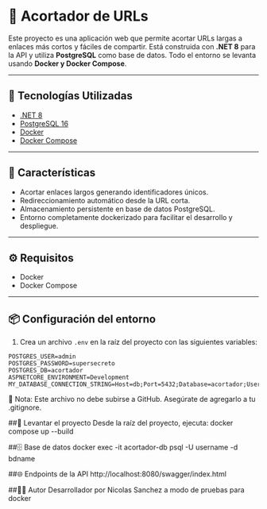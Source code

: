 # 🔗 Acortador de URLs

Este proyecto es una aplicación web que permite acortar URLs largas a enlaces más cortos y fáciles de compartir. Está construida con **.NET 8** para la API y utiliza **PostgreSQL** como base de datos. Todo el entorno se levanta usando **Docker y Docker Compose**.

---

## 🚀 Tecnologías Utilizadas

- [.NET 8](https://dotnet.microsoft.com/)
- [PostgreSQL 16](https://www.postgresql.org/)
- [Docker](https://www.docker.com/)
- [Docker Compose](https://docs.docker.com/compose/)

---

## 🧠 Características

- Acortar enlaces largos generando identificadores únicos.
- Redireccionamiento automático desde la URL corta.
- Almacenamiento persistente en base de datos PostgreSQL.
- Entorno completamente dockerizado para facilitar el desarrollo y despliegue.

---

## ⚙️ Requisitos

- Docker
- Docker Compose

---

## 📦 Configuración del entorno

1. Crea un archivo `.env` en la raíz del proyecto con las siguientes variables:

```env
POSTGRES_USER=admin
POSTGRES_PASSWORD=supersecreto
POSTGRES_DB=acortador
ASPNETCORE_ENVIRONMENT=Development
MY_DATABASE_CONNECTION_STRING=Host=db;Port=5432;Database=acortador;Username=admin;Password=supersecreto
```
🔐 Nota: Este archivo no debe subirse a GitHub. Asegúrate de agregarlo a tu .gitignore.

##🐳 Levantar el proyecto
Desde la raíz del proyecto, ejecuta:
docker compose up --build

##🗄️ Base de datos
docker exec -it acortador-db psql -U username -d bdname

##🌐 Endpoints de la API
http://localhost:8080/swagger/index.html

##🧑‍💻 Autor
Desarrollador por Nicolas Sanchez a modo de pruebas para docker
